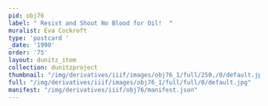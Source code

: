 ```yaml
---
pid: obj76
label: " Resist and Shout No Blood for Oil!  "
muralist: Eva Cockroft
type: 'postcard '
_date: '1990'
order: '75'
layout: dunitz_item
collection: dunitzproject
thumbnail: "/img/derivatives/iiif/images/obj76_1/full/250,/0/default.jpg"
full: "/img/derivatives/iiif/images/obj76_1/full/full/0/default.jpg"
manifest: "/img/derivatives/iiif/obj76/manifest.json"
---
```

